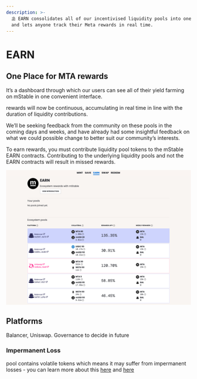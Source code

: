 ```yaml
---
description: >-
  ⛱️ EARN consolidates all of our incentivised liquidity pools into one place,
  and lets anyone track their Meta rewards in real time.
---
```


# EARN

## One Place for MTA rewards

It’s a dashboard through which our users can see all of their yield farming on mStable in one convenient interface.

rewards will now be continuous, accumulating in real time in line with the duration of liquidity contributions.

We’ll be seeking feedback from the community on these pools in the coming days and weeks, and have already had some insightful feedback on what we could possible change to better suit our community’s interests.

To earn rewards, you must contribute liquidity pool tokens to the mStable EARN contracts. Contributing to the underlying liquidity pools and not the EARN contracts will result in missed rewards.

![A sample of available pools and yields from August 2020](../../.gitbook/assets/screen-shot-2020-08-11-at-4.04.54-pm.png)

## Platforms 

Balancer, Uniswap. Governance to decide in future 

### Impermanent Loss

pool contains volatile tokens which means it may suffer from impermanent losses - you can learn more about this [here](https://medium.com/dragonfly-research/what-explains-the-rise-of-amms-7d008af1c399) and [here](https://cryptobriefing.com/how-to-yield-farm-uniswap-not-get-rekt/)

